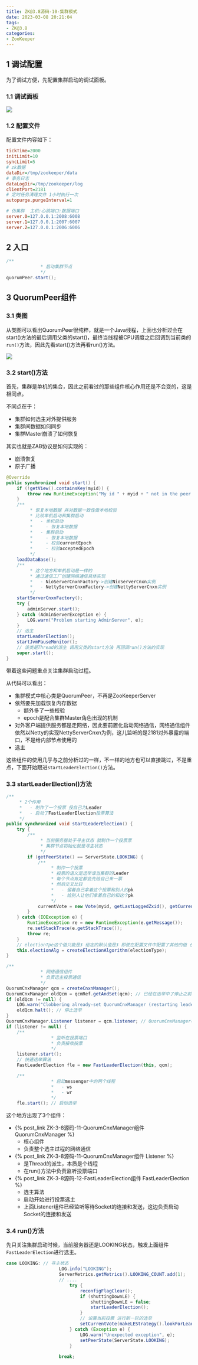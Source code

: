 ```yaml
---
title: ZK@3.8源码-10-集群模式
date: 2023-03-08 20:21:04
tags:
- ZK@3.8
categories:
- ZooKeeper
---
```


## 1 调试配置

为了调试方便，先配置集群启动的调试面板。

### 1.1 调试面板

![](ZK-3-8源码-10-集群模式/image-20230308202925638.png)

### 1.2 配置文件

配置文件内容如下：

```cfg
tickTime=2000
initLimit=10
syncLimit=5
# zk数据
dataDir=/tmp/zookeeper/data
# 事务日志
dataLogDir=/tmp/zookeeper/log
clientPort=2181
# 定时任务清理文件 1小时执行一次
autopurge.purgeInterval=1

# 伪集群  主机:心跳端口:数据端口
server.0=127.0.0.1:2008:6008
server.1=127.0.0.1:2007:6007
server.2=127.0.0.1:2006:6006
```

## 2 入口

```java
/**
             * 启动集群节点
             */
quorumPeer.start();
```

## 3 QuorumPeer组件

### 3.1 类图

从类图可以看出QuorumPeer很纯粹，就是一个Java线程，上面也分析过会在start()方法的最后调用父类的start()，最终当线程被CPU调度之后回调到当前类的`run()`方法，因此先看start()方法再看run()方法。

![](ZK-3-8源码-10-集群模式/image-20230308204726905.png)

### 3.2 start()方法

首先，集群是单机的集合，因此之前看过的那些组件核心作用还是不会变的，这是相同点。

不同点在于：

* 集群如何选主对外提供服务
* 集群间数据如何同步
* 集群Master崩溃了如何恢复

其实也就是ZAB协议是如何实现的：

* 崩溃恢复
* 原子广播

```java
@Override
public synchronized void start() {
    if (!getView().containsKey(myid)) {
        throw new RuntimeException("My id " + myid + " not in the peer list");
    }
    /**
         * 恢复本地数据 并对数据一致性做本地校验
         * 比较单机启动和集群启动
         *   - 单机启动
         *     - 恢复本地数据
         *   - 集群启动
         *     - 恢复本地数据
         *     - 校验currentEpoch
         *     - 校验acceptedEpoch
         */
    loadDataBase();
    /**
         * 这个地方和单机启动是一样的
         * 通过通信工厂创建网络通信具体实现
         *   - NioServerCnxnFactory->创建NioServerCnxn实例
         *   - NettyServerCnxnFactory->创建NettyServerCnxn实例
         */
    startServerCnxnFactory();
    try {
        adminServer.start();
    } catch (AdminServerException e) {
        LOG.warn("Problem starting AdminServer", e);
    }
    // 选主
    startLeaderElection();
    startJvmPauseMonitor();
    // 该类是Thread的派生 调用父类的start方法 再回调run()方法的实现
    super.start();
}
```

带着这些问题重点关注集群启动过程。

从代码可以看出：

* 集群模式中核心类是QuorumPeer，不再是ZooKeeperServer
* 依然要先加载恢复内存数据
  * 额外多了一些校验
  * epoch是配合集群Master角色出现的机制
* 对外客户端提供服务都是走网络，因此要前置化启动网络通信，网络通信组件依然以Netty的实现NettyServerCnxn为例，这儿监听的是2181对外暴露的端口，不是给内部节点使用的
* 选主

这些组件的使用几乎与之前分析过的一样，不一样的地方也可以直接跳过，不是重点，下面开始跟进`startLeaderElection()`方法。

### 3.3 startLeaderElection()方法

```java
/**
     * 2个作用
     *   - 制作了一个投票 投自己为Leader
     *   - 启动了FastLeaderElection投票算法
     */
public synchronized void startLeaderElection() {
    try {
        /**
             * 当前服务器处于寻主状态 就制作一个投票票
             * 集群节点初始化就是寻主状态
             */
        if (getPeerState() == ServerState.LOOKING) {
            /**
                 * 制作一个投票
                 * 投票的语义是选举谁当集群的Leader
                 * 每个节点肯定都会先给自己来一票
                 * 然后交叉比较
                 *   - 留着自己拿着这个投票和别人的pk
                 *   - 给别人让他们拿着自己的和这个pk
                 */
            currentVote = new Vote(myid, getLastLoggedZxid(), getCurrentEpoch());
        }
    } catch (IOException e) {
        RuntimeException re = new RuntimeException(e.getMessage());
        re.setStackTrace(e.getStackTrace());
        throw re;
    }
    // electionTpe这个值只能是3 给定的默认值是3 即使在配置文件中配置了其他的值 也会在配置解析阶段抛出异常
    this.electionAlg = createElectionAlgorithm(electionType);
}
```



```java
/**
             * 网络通信组件
             * 负责选主投票通信
             */
QuorumCnxManager qcm = createCnxnManager();
QuorumCnxManager oldQcm = qcmRef.getAndSet(qcm); // 已经在选举中了停止之前的选举
if (oldQcm != null) {
    LOG.warn("Clobbering already-set QuorumCnxManager (restarting leader election?)");
    oldQcm.halt(); // 停止选举
}
QuorumCnxManager.Listener listener = qcm.listener; // QuorumCnxManager构造时候实例化了listener线程
if (listener != null) {
    /**
                 * 监听在投票端口
                 * 负责接收投票
                 */
    listener.start();
    // 快速选举算法
    FastLeaderElection fle = new FastLeaderElection(this, qcm);

    /**
                 * 启动messenger中的两个线程
                 *   - ws
                 *   - wr
                 */
    fle.start(); // 启动选举
```

这个地方出现了3个组件：

* {% post_link ZK-3-8源码-11-QuorumCnxManager组件 QuorumCnxManager %}
  * 核心组件
  * 负责整个选主过程的网络通信
* {% post_link ZK-3-8源码-11-QuorumCnxManager组件 Listener %}
  * 是Thread的派生，本质是个线程
  * 在run()方法中负责监听投票端口
* {% post_link ZK-3-8源码-12-FastLeaderElection组件 FastLeaderElection %}
  * 选主算法
  * 启动开始进行投票选主
  * 上面Listener组件已经监听等待Socket的连接和发送，这边负责启动Socket的连接和发送

### 3.4 run()方法

先只关注集群启动时候，当前服务器还是LOOKING状态，触发上面组件`FastLeaderElection`进行选主。

```java
case LOOKING: // 寻主状态
                    LOG.info("LOOKING");
                    ServerMetrics.getMetrics().LOOKING_COUNT.add(1);
                    // ....
                        try {
                            reconfigFlagClear();
                            if (shuttingDownLE) {
                                shuttingDownLE = false;
                                startLeaderElection();
                            }
                            // 设置当前投票 进行新一轮的选举
                            setCurrentVote(makeLEStrategy().lookForLeader());
                        } catch (Exception e) {
                            LOG.warn("Unexpected exception", e);
                            setPeerState(ServerState.LOOKING);
                        }
                    
                    break;
```


